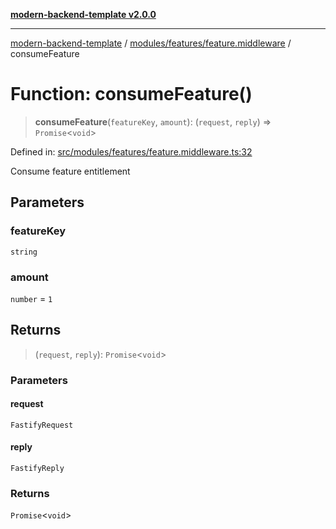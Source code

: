 [**modern-backend-template v2.0.0**](../../../../README.md)

***

[modern-backend-template](../../../../modules.md) / [modules/features/feature.middleware](../README.md) / consumeFeature

# Function: consumeFeature()

> **consumeFeature**(`featureKey`, `amount`): (`request`, `reply`) => `Promise`\<`void`\>

Defined in: [src/modules/features/feature.middleware.ts:32](https://github.com/maemreyo/saas-4cus-nodejs/blob/2a5b3f3aa11335dfa561e80e1feabb8e6084261e/src/modules/features/feature.middleware.ts#L32)

Consume feature entitlement

## Parameters

### featureKey

`string`

### amount

`number` = `1`

## Returns

> (`request`, `reply`): `Promise`\<`void`\>

### Parameters

#### request

`FastifyRequest`

#### reply

`FastifyReply`

### Returns

`Promise`\<`void`\>
